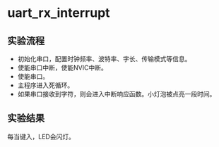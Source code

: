 # uart_rx_interrupt

## 实验流程

+ 初始化串口，配置时钟频率、波特率、字长、传输模式等信息。
+ 使能串口中断，使能NVIC中断。
+ 使能串口。
+ 主程序进入死循环。
+ 如果串口接收到字符，则会进入中断响应函数。小灯泡被点亮一段时间。

## 实验结果

每当键入，LED会闪灯。